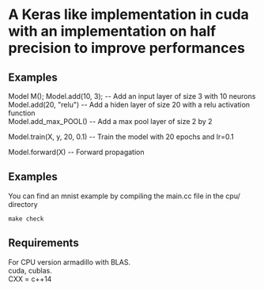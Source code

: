 # A Keras like implementation in cuda with an implementation on half precision to improve performances

## Examples

Model M();
Model.add(10, 3);     -- Add an input layer of size 3 with 10 neurons <br />
Model.add(20, "relu") -- Add a hiden layer of size 20 with a relu activation function <br />
Model.add_max_POOL()  -- Add a max pool layer of size 2 by 2 <br />

Model.train(X, y, 20, 0.1) -- Train the model with 20 epochs and lr=0.1 <br />

Model.forward(X) -- Forward propagation <br />

## Examples

You can find an mnist example by compiling the main.cc file in the cpu/ directory

```shell
make check
```

## Requirements
For CPU version armadillo with BLAS.<br />
cuda, cublas.<br />
CXX = c++14
